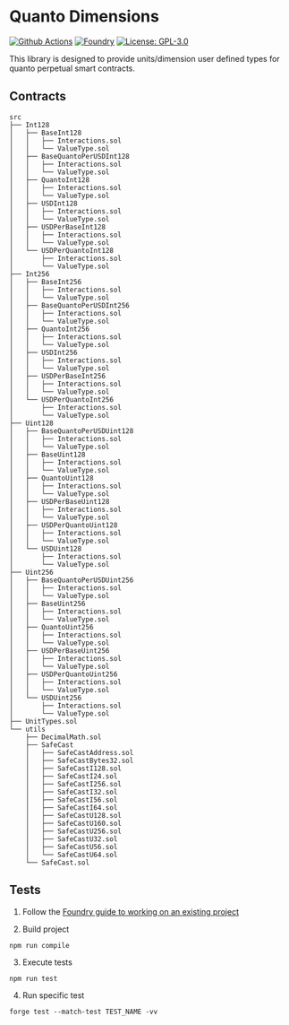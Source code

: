 # Quanto Dimensions

[![Github Actions][gha-badge]][gha] 
[![Foundry][foundry-badge]][foundry] 
[![License: GPL-3.0][license-badge]][license]

[gha]: https://github.com/Kwenta/quanto-dimensions/actions
[gha-badge]: https://github.com/Kwenta/quanto-dimensions/actions/workflows/test.yml/badge.svg
[foundry]: https://getfoundry.sh/
[foundry-badge]: https://img.shields.io/badge/Built%20with-Foundry-FFDB1C.svg
[license]: https://opensource.org/license/GPL-3.0/
[license-badge]: https://img.shields.io/badge/GitHub-GPL--3.0-informational

This library is designed to provide units/dimension user defined types for quanto perpetual smart contracts.

## Contracts

```
src
├── Int128
│   ├── BaseInt128
│   │   ├── Interactions.sol
│   │   └── ValueType.sol
│   ├── BaseQuantoPerUSDInt128
│   │   ├── Interactions.sol
│   │   └── ValueType.sol
│   ├── QuantoInt128
│   │   ├── Interactions.sol
│   │   └── ValueType.sol
│   ├── USDInt128
│   │   ├── Interactions.sol
│   │   └── ValueType.sol
│   ├── USDPerBaseInt128
│   │   ├── Interactions.sol
│   │   └── ValueType.sol
│   └── USDPerQuantoInt128
│       ├── Interactions.sol
│       └── ValueType.sol
├── Int256
│   ├── BaseInt256
│   │   ├── Interactions.sol
│   │   └── ValueType.sol
│   ├── BaseQuantoPerUSDInt256
│   │   ├── Interactions.sol
│   │   └── ValueType.sol
│   ├── QuantoInt256
│   │   ├── Interactions.sol
│   │   └── ValueType.sol
│   ├── USDInt256
│   │   ├── Interactions.sol
│   │   └── ValueType.sol
│   ├── USDPerBaseInt256
│   │   ├── Interactions.sol
│   │   └── ValueType.sol
│   └── USDPerQuantoInt256
│       ├── Interactions.sol
│       └── ValueType.sol
├── Uint128
│   ├── BaseQuantoPerUSDUint128
│   │   ├── Interactions.sol
│   │   └── ValueType.sol
│   ├── BaseUint128
│   │   ├── Interactions.sol
│   │   └── ValueType.sol
│   ├── QuantoUint128
│   │   ├── Interactions.sol
│   │   └── ValueType.sol
│   ├── USDPerBaseUint128
│   │   ├── Interactions.sol
│   │   └── ValueType.sol
│   ├── USDPerQuantoUint128
│   │   ├── Interactions.sol
│   │   └── ValueType.sol
│   └── USDUint128
│       ├── Interactions.sol
│       └── ValueType.sol
├── Uint256
│   ├── BaseQuantoPerUSDUint256
│   │   ├── Interactions.sol
│   │   └── ValueType.sol
│   ├── BaseUint256
│   │   ├── Interactions.sol
│   │   └── ValueType.sol
│   ├── QuantoUint256
│   │   ├── Interactions.sol
│   │   └── ValueType.sol
│   ├── USDPerBaseUint256
│   │   ├── Interactions.sol
│   │   └── ValueType.sol
│   ├── USDPerQuantoUint256
│   │   ├── Interactions.sol
│   │   └── ValueType.sol
│   └── USDUint256
│       ├── Interactions.sol
│       └── ValueType.sol
├── UnitTypes.sol
└── utils
    ├── DecimalMath.sol
    ├── SafeCast
    │   ├── SafeCastAddress.sol
    │   ├── SafeCastBytes32.sol
    │   ├── SafeCastI128.sol
    │   ├── SafeCastI24.sol
    │   ├── SafeCastI256.sol
    │   ├── SafeCastI32.sol
    │   ├── SafeCastI56.sol
    │   ├── SafeCastI64.sol
    │   ├── SafeCastU128.sol
    │   ├── SafeCastU160.sol
    │   ├── SafeCastU256.sol
    │   ├── SafeCastU32.sol
    │   ├── SafeCastU56.sol
    │   └── SafeCastU64.sol
    └── SafeCast.sol
```

## Tests

1. Follow the [Foundry guide to working on an existing project](https://book.getfoundry.sh/projects/working-on-an-existing-project.html)

2. Build project

```
npm run compile
```

3. Execute tests

```
npm run test
```

4. Run specific test

```
forge test --match-test TEST_NAME -vv
```
